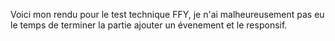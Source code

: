 Voici mon rendu pour le test technique FFY, je n'ai malheureusement pas eu le temps de terminer la partie ajouter un évenement et le responsif.